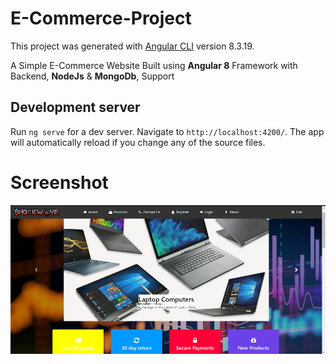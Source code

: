 # E-Commerce-Project

This project was generated with [Angular CLI](https://github.com/angular/angular-cli) version 8.3.19.

A Simple E-Commerce Website Built using **Angular 8** Framework with Backend, **NodeJs** &amp; **MongoDb**, Support

## Development server

Run `ng serve` for a dev server. Navigate to `http://localhost:4200/`. The app will automatically reload if you change any of the source files.

# Screenshot

![Frontend](https://raw.githubusercontent.com/krishnakantsalkar/E-Commerce-Project/632ce13d1a5c75439d6d21670b325d6f77ee89b9/Frontend/src/other/readme1.PNG)
